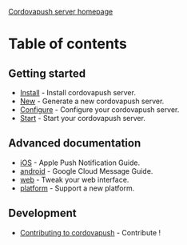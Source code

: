 [Cordovapush server homepage](https://github.com/smile-mobile/cordovapush/tree/master/server)

# Table of contents

## Getting started

* [Install](docs/install.md) - Install cordovapush server.
* [New](docs/new.md) - Generate a new cordovapush server.
* [Configure](docs/config.md) - Configure your cordovapush server.
* [Start](docs/start.md) - Start your cordovapush server.

## Advanced documentation

* [iOS](docs/ios.md) - Apple Push Notification Guide.
* [android](docs/android.md) - Google Cloud Message Guide.
* [web](docs/web.md) - Tweak your web interface.
* [platform](docs/platform.md) - Support a new platform.

## Development

* [Contributing to cordovapush](docs/contribute.md) - Contribute !